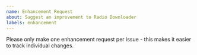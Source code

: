 ```yaml
---
name: Enhancement Request
about: Suggest an improvement to Radio Downloader
labels: enhancement
---
```


Please only make one enhancement request per issue - this makes it easier to track individual changes.

